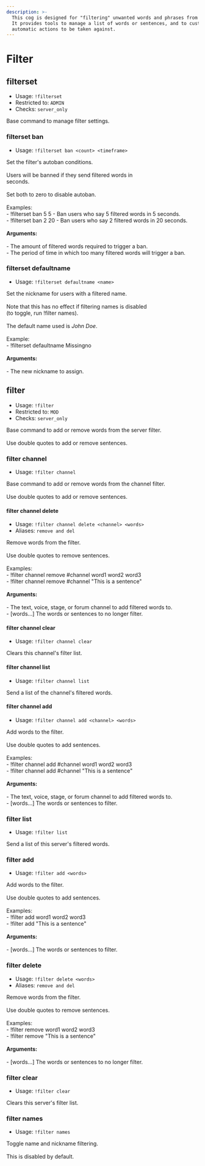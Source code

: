 ```yaml
---
description: >-
  This cog is designed for "filtering" unwanted words and phrases from a server.
  It provides tools to manage a list of words or sentences, and to customize
  automatic actions to be taken against.
---
```


# Filter

## filterset

* Usage: `!filterset`
* Restricted to: `ADMIN`
* Checks: `server_only`

Base command to manage filter settings.

### filterset ban

* Usage: `!filterset ban <count> <timeframe>`

Set the filter's autoban conditions.\
\
Users will be banned if they send filtered words in\
seconds.\
\
Set both to zero to disable autoban.\
\
Examples:\
\- !filterset ban 5 5 - Ban users who say 5 filtered words in 5 seconds.\
\- !filterset ban 2 20 - Ban users who say 2 filtered words in 20 seconds.\
\
**Arguments:**\
\
\- The amount of filtered words required to trigger a ban.\
\- The period of time in which too many filtered words will trigger a ban.

### filterset defaultname

* Usage: `!filterset defaultname <name>`

Set the nickname for users with a filtered name.\
\
Note that this has no effect if filtering names is disabled\
(to toggle, run !filter names).\
\
The default name used is _John Doe_.\
\
Example:\
\- !filterset defaultname Missingno\
\
**Arguments:**\
\
\- The new nickname to assign.

## filter

* Usage: `!filter`
* Restricted to: `MOD`
* Checks: `server_only`

Base command to add or remove words from the server filter.\
\
Use double quotes to add or remove sentences.

### filter channel

* Usage: `!filter channel`

Base command to add or remove words from the channel filter.\
\
Use double quotes to add or remove sentences.

#### filter channel delete

* Usage: `!filter channel delete <channel> <words>`
* Aliases: `remove and del`

Remove words from the filter.\
\
Use double quotes to remove sentences.\
\
Examples:\
\- !filter channel remove #channel word1 word2 word3\
\- !filter channel remove #channel "This is a sentence"\
\
**Arguments:**\
\
\- The text, voice, stage, or forum channel to add filtered words to.\
\- \[words...] The words or sentences to no longer filter.

#### filter channel clear

* Usage: `!filter channel clear`

Clears this channel's filter list.

#### filter channel list

* Usage: `!filter channel list`

Send a list of the channel's filtered words.

#### filter channel add

* Usage: `!filter channel add <channel> <words>`

Add words to the filter.\
\
Use double quotes to add sentences.\
\
Examples:\
\- !filter channel add #channel word1 word2 word3\
\- !filter channel add #channel "This is a sentence"\
\
**Arguments:**\
\
\- The text, voice, stage, or forum channel to add filtered words to.\
\- \[words...] The words or sentences to filter.

### filter list

* Usage: `!filter list`

Send a list of this server's filtered words.

### filter add

* Usage: `!filter add <words>`

Add words to the filter.\
\
Use double quotes to add sentences.\
\
Examples:\
\- !filter add word1 word2 word3\
\- !filter add "This is a sentence"\
\
**Arguments:**\
\
\- \[words...] The words or sentences to filter.

### filter delete

* Usage: `!filter delete <words>`
* Aliases: `remove and del`

Remove words from the filter.\
\
Use double quotes to remove sentences.\
\
Examples:\
\- !filter remove word1 word2 word3\
\- !filter remove "This is a sentence"\
\
**Arguments:**\
\
\- \[words...] The words or sentences to no longer filter.

### filter clear

* Usage: `!filter clear`

Clears this server's filter list.

### filter names

* Usage: `!filter names`

Toggle name and nickname filtering.\
\
This is disabled by default.
